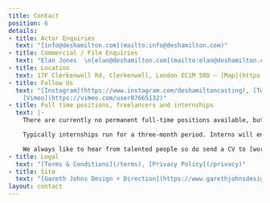 ```yaml
---
title: Contact
position: 6
details:
- title: Actor Enquiries
  text: "[info@deshamilton.com](mailto:info@deshamilton.com)"
- title: Commercial / Film Enquiries
  text: "Elan Jones  \n[elan@deshamilton.com](mailto:elan@deshamilton.com)"
- title: Location
  text: 17F Clerkenwell Rd, Clerkenwell, London EC1M 5RD — [Map](https://goo.gl/maps/8yHmBGxQbfS2)
- title: Follow Us
  text: "[Instagram](https://www.instagram.com/deshamiltoncasting), [Twitter](https://twitter.com/DesHCasting),
    [Vimeo](https://vimeo.com/user87665132)"
- title: Full time positions, freelancers and internships
  text: |-
    There are currently no permanent full-time positions available, but we do occasionally use freelancers and sometimes run paid internships.

    Typically internships run for a three-month period. Interns will enjoy valuable hands-on experience in a friendly, busy office.

    We always like to hear from talented people so do send a CV to [work@deshamilton.com](mailto:work@deshamilton.com) and let us know which role you are looking for.
- title: Legal
  text: "[Terms & Conditions](/terms), [Privacy Policy](/privacy)"
- title: Site
  text: "[Gareth Johns Design + Direction](https://www.garethjohnsdesign.com)"
layout: contact
---
```


